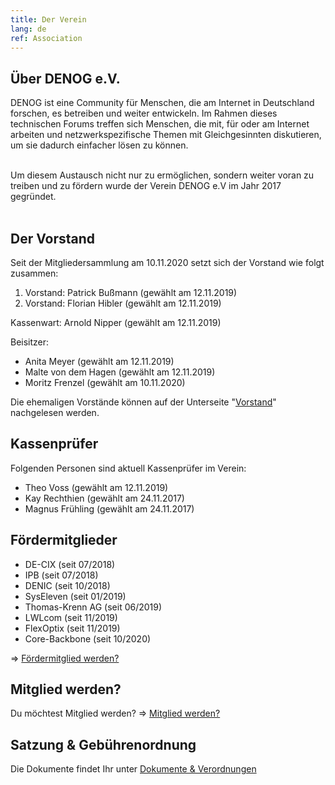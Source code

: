 ```yaml
---
title: Der Verein
lang: de
ref: Association
---
```


## Über DENOG e.V.
DENOG ist eine Community für Menschen, die am Internet in Deutschland forschen, es betreiben und weiter entwickeln. Im Rahmen dieses technischen Forums treffen sich Menschen, die mit, für oder am Internet arbeiten und netzwerkspezifische Themen mit Gleichgesinnten diskutieren, um sie dadurch einfacher lösen zu können.
<br />
<br /> 

Um diesem Austausch nicht nur zu ermöglichen, sondern weiter voran zu treiben und zu fördern wurde der Verein DENOG e.V im Jahr 2017 gegründet.
<br /> 
<br /> 


## Der Vorstand 

Seit der Mitgliedersammlung am 10.11.2020 setzt sich der Vorstand wie folgt zusammen: 

1. Vorstand: Patrick Bußmann (gewählt am 12.11.2019) 
2. Vorstand: Florian Hibler (gewählt am 12.11.2019)

Kassenwart: Arnold Nipper (gewählt am 12.11.2019)

Beisitzer:
- Anita Meyer (gewählt am 12.11.2019)
- Malte von dem Hagen (gewählt am 12.11.2019)
- Moritz Frenzel (gewählt am 10.11.2020)


Die ehemaligen Vorstände können auf der Unterseite "<a href="board.html">Vorstand</a>" nachgelesen werden. 


## Kassenprüfer 

Folgenden Personen sind aktuell Kassenprüfer im Verein:

- Theo Voss (gewählt am 12.11.2019)
- Kay Rechthien (gewählt am 24.11.2017) 
- Magnus Frühling (gewählt am 24.11.2017) 


## Fördermitglieder

- DE-CIX (seit 07/2018)
- IPB (seit 07/2018)
- DENIC (seit 10/2018)
- SysEleven (seit 01/2019)
- Thomas-Krenn AG (seit 06/2019)
- LWLcom (seit 11/2019)
- FlexOptix (seit 11/2019)
- Core-Backbone (seit 10/2020)

=> <a href="become_sustaining_member.html">Fördermitglied werden?</a>


## Mitglied werden? 

Du möchtest Mitglied werden? => <a href="become_member.html">Mitglied werden?</a>


## Satzung & Gebührenordnung

Die Dokumente findet Ihr unter <a href="documents.html">Dokumente & Verordnungen</a>

